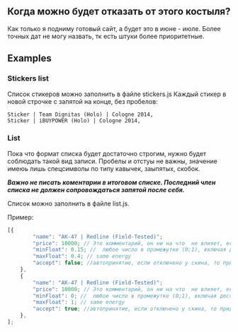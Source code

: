 ## Когда можно будет отказать от этого костыля?
Как только я подниму готовый сайт, а будет это в июне - июле. Более точных дат не могу назвать, тк есть штуки более приоритетные.

## Examples

### Stickers list
Список стикеров можно заполнить в файле stickers.js
Каждый стикер в новой строчке с запятой на конце, без пробелов:
```
Sticker | Team Dignitas (Holo) | Cologne 2014,
Sticker | iBUYPOWER (Holo) | Cologne 2014,
```
### List
Пока что формат списка будет достаточно строгим, нужно будет соблюдать такой вид записи. Пробелы и отстуы не важны, значение имеюь лишь спецсимволы по типу кавычек, заыпятых, скобок.

***Важно не писать коментарии в итоговом списке. Последний член списка не должен сопровождаться запятой после себя.***

Список можно заполнить в файле list.js.

Пример:
```javascript
[{
        "name": "AK-47 | Redline (Field-Tested)";
        "price": 10000; // Это комментарий, он ни на что  не влияет, его можно не писать. Я лишь хотел сказать что это максимальная цена, ее можно поставить хоть миллион и не ставить автоацепт, в таком случае вы можете ловить скин, не зная его цены
        "minFloat": 0.15; //  любое число в промежутке (0;1), включая десятичные дроби через точку
        "maxFloat": 0.4; // same energy
        "accept": false; //автопринятие, если отключено у скина, то придет уведомление в тг 
    },
    {
        "name": "AK-47 | Redline (Field-Tested)";
        "price": 10000; // Это комментарий, он ни на что  не влияет, его можно не писать. Я лишь хотел сказать что это максимальная цена, ее можно поставить хоть миллион и не ставить автоацепт, в таком случае вы можете ловить скин, не зная его цены
        "minFloat": 0; //  любое число в промежутке (0;1), включая десятичные дроби через точку
        "maxFloat": 1; // same energy
        "accept": true; //автопринятие, если отключено у скина, то придет уведомление в тг 
    },
];
```
